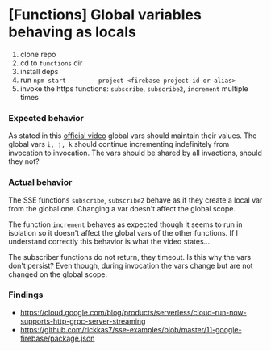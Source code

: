 # [Functions] Global variables behaving as locals
 
1. clone repo
2. cd to `functions` dir
3. install deps
4. run `npm start -- -- --project <firebase-project-id-or-alias>`
5. invoke the https functions: `subscribe`, `subscribe2`, `increment` multiple times

### Expected behavior
As stated in this [official video](https://www.youtube.com/watch?v=2mjfI0FYP7Y) global vars should maintain their values.
The global vars `i, j, k` should continue incrementing indefinitely from invocation to invocation.
The vars should be shared by all invactions, should they not?

### Actual behavior
The SSE functions `subscribe`, `subscribe2` behave as if they create a local var from the global one. Changing a var doesn't affect the global scope.

The function `increment` behaves as expected though it seems to run in isolation so it doesn't affect the global vars of the other functions. If I understand correctly this behavior is what the video states....

The subscriber functions do not return, they timeout. Is this why the vars don't persist?
Even though, during invocation the vars change but are not changed on the global scope.

### Findings
- https://cloud.google.com/blog/products/serverless/cloud-run-now-supports-http-grpc-server-streaming
- https://github.com/rickkas7/sse-examples/blob/master/11-google-firebase/package.json

